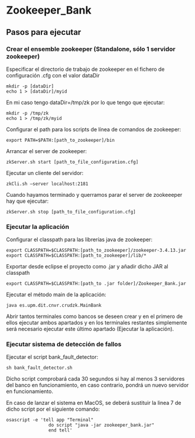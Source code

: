 # Zookeeper_Bank
## Pasos para ejecutar
### Crear el ensemble zookeeper (Standalone, sólo 1 servidor zookeeper)

Especificar el directorio de trabajo de zookeeper en el fichero de configuración .cfg con el valor dataDir
```
mkdir -p [dataDir]
echo 1 > [dataDir]/myid
```

En mi caso tengo dataDir=/tmp/zk por lo que tengo que ejecutar:
```
mkdir -p /tmp/zk
echo 1 > /tmp/zk/myid
```
Configurar el path para los scripts de línea de comandos de zookeeper:
```
export PATH=$PATH:[path_to_zookeeper]/bin
```
Arrancar el server de zookeeper:
```
zkServer.sh start [path_to_file_configuration.cfg]
```
Ejecutar un cliente del servidor:
```
zkCli.sh –server localhost:2181
```
Cuando hayamos terminado y querramos parar el server de zookeeeper hay que ejecutar: 
```
zkServer.sh stop [path_to_file_configuration.cfg]
```
### Ejecutar la aplicación
Configurar el classpath para las librerías java de zookeeper:
```
export CLASSPATH=$CLASSPATH:[path_to_zookeeper]/zookeeper-3.4.13.jar
export CLASSPATH=$CLASSPATH:[path_to_zookeeper]/lib/*
```
Exportar desde eclipse el proyecto como .jar y añadir dicho JAR al classpath
```
export CLASSPATH=$CLASSPATH:[path_to .jar folder]/Zookeeper_Bank.jar
```
Ejecutar el método main de la aplicación:
```
java es.upm.dit.cnvr.crudzk.MainBank
```
Abrir tantos terminales como bancos se deseen crear y en el primero de ellos ejecutar ambos apartados y en los terminales restantes simplemente será necesario ejecutar este último apartado (Ejecutar la aplicación).

### Ejecutar sistema de detección de fallos
Ejecutar el script bank_fault_detector:
```
sh bank_fault_detector.sh
```
Dicho script comprobará cada 30 segundos si hay al menos 3 servidores del banco en funcionamiento, en caso contrario, pondrá un nuevo servidor en funcionamiento.

En caso de lanzar el sistema en MacOS, se deberá sustituir la linea 7 de dicho script por el siguiente comando:
```
osascript -e 'tell app "Terminal" 
				do script "java -jar zookeeper_bank.jar" 
				end tell'
```
